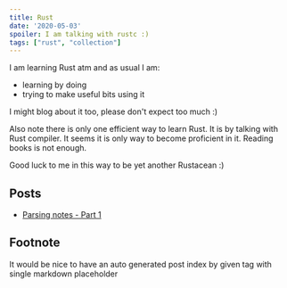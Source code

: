 ```yaml
---
title: Rust
date: '2020-05-03'
spoiler: I am talking with rustc :)
tags: ["rust", "collection"]
---
```


I am learning Rust atm and as usual I am:
- learning by doing
- trying to make useful bits using it

I might blog about it too, please don't expect too much :)

Also note there is only one efficient way to learn Rust. It is by talking with Rust compiler.
It seems it is only way to become proficient in it. Reading books is not enough.

Good luck to me in this way to be yet another Rustacean :)

## Posts

- [Parsing notes - Part 1](/rust-parsing-part1)

## Footnote

It would be nice to have an auto generated post index by given tag with single markdown placeholder
